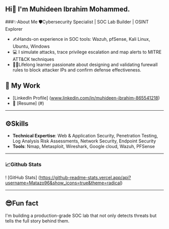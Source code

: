 ## Hi👋 I'm Muhideen Ibrahim Mohammed.

###✨About Me
 🛡️Cybersecurity Specialist | SOC Lab Builder | OSINT Explorer
- ✍️Hands-on experience in SOC tools: Wazuh, pfSense, Kali Linux, Ubuntu, Windows
- 💻 I simulate attacks, trace privilege escalation and map alerts to MITRE ATT&CK techniques 
- 📖🔏Lifelong learner passionate about designing and validating furewall rules to block attacker IPs and confirm 
defense effectiveness.
## 💼 My Work
- [LinkedIn Profile] (www.linkedin.com/in/muhideen-ibrahim-865541218)
- 🔖 [Resume] (#)

---

## ⚙️Skills
- **Technical Expertise**: Web & Application Security, Penetration Testing, Log Analysis
   Risk Assessments, Network Security, Endpoint Security
- **Tools**: Nmap, Metasploit, Wireshark, Google cloud, Wazuh, PFSense

--- 

### 📈Github Stats 
! [GitHub Stats] (https://github-readme-stats.vercel.app/api?username=Matazo96&show_icons=true&theme=radical)

---

## 😎Fun fact
I'm building a production-grade SOC lab that not only detects threats but tells the full story behind them.

